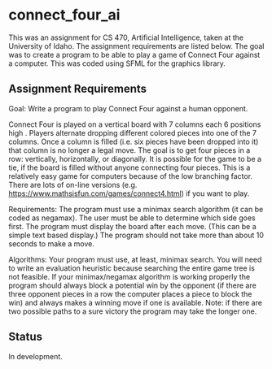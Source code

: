 # connect_four_ai
This was an assignment for CS 470, Artificial Intelligence, taken at the University of Idaho. The assignment requirements are listed below. The goal was to create a program to be able to play a game of Connect Four against a computer. This was coded using SFML for the graphics library.

## Assignment Requirements
Goal: Write a program to play Connect Four against a human opponent.

Connect Four is played on a vertical board with 7 columns each 6 positions high . Players alternate dropping different colored pieces into one of the 7 columns. Once a column is filled (i.e. six pieces have been dropped into it) that column is no longer a legal move. The goal is to get four pieces in a row: vertically, horizontally, or diagonally. It is possible for the game to be a tie, if the board is filled without anyone connecting four pieces. This is a relatively easy game for computers because of the low branching factor. There are lots of on-line versions (e.g. https://www.mathsisfun.com/games/connect4.html) if you want to play.

Requirements: The program must use a minimax search algorithm (it can be coded as negamax). The user must be able to determine which side goes first. The program must display the board after each move. (This can be a simple text based display.) The program should not take more than about 10 seconds to make a move.

Algorithms: Your program must use, at least, minimax search. You will need to write an evaluation heuristic because searching the entire game tree is not feasible. If your minimax/negamax algorithm is working properly the program should always block a potential win by the opponent (if there are three opponent pieces in a row the computer places a piece to block the win) and always makes a winning move if one is available. Note: if there are two possible paths to a sure victory the program may take the longer one.

## Status
In development.
